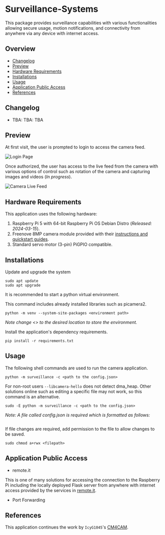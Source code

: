 # Surveillance-Systems
This package provides surveillance capabilities with various functionalities 
allowing secure usage, motion notifications, and connectivity from anywhere 
via any device with internet access.

## Overview

- [Changelog](#changelog)
- [Preview](#preview)
- [Hardware Requirements](#hardware-requirements)
- [Installations](#installations)
- [Usage](#usage)
- [Application Public Access](#application-public-access)
- [References](#references)

## Changelog

- TBA: TBA: TBA

## Preview

At first visit, the user is prompted to login to access the camera feed.

![Login Page](/Surveillance-Systems/surveillance/static/images/login_page.png)

Once authorized, the user has access to the live feed from the camera with
various options of control such as rotation of the camera and capturing images
and videos (*In progress*). 

![Camera Live Feed](/Surveillance-Systems/surveillance/static/images/live_feed.jpg)

## Hardware Requirements

This application uses the following hardware:

1. Raspberry Pi 5 with 64-bit Raspberry Pi OS Debian Distro (*Released: 2024-03-15*).
2. Freenove 8MP camera module provided with their [instructions and quickstart guides](https://github.com/Freenove/Freenove_Camera_Module_for_Raspberry_Pi). 
3. Standard servo motor (3-pin) PiGPIO compatible.

## Installations

Update and upgrade the system

```shell
sudo apt update
sudo apt upgrade
```

It is recommended to start a python virtual environment.

This command includes already installed libraries such as picamera2.
```shell 
python -m venv --system-site-packages <environment path>
```

*Note change <> to the desired location to store the environment.*

Install the application's dependency requirements.

```shell
pip install -r requirements.txt
```

## Usage

The following shell commands are used to run the camera application.

```shell
python -m surveillance -c <path to the config.json>
```

For non-root users `--libcamera-hello` does not detect dma_heap. Other solutions
online such as editing a specific file may not work, so this command is an alternative.

```shell
sudo -E python -m surveillance -c <path to the config.json>
```

*Note: A file called config.json is required which is formatted as follows:*

```json

```

If file changes are required, add permission to the file to allow changes to be saved.
```shell
sudo chmod a+rwx <filepath>
```

## Application Public Access

* remote.it

This is one of many solutions for accessing the connection to the Raspberry Pi 
including the locally deployed Flask server from anywhere with internet access
provided by the services in [remote.it](https://www.remote.it/download). 

* Port Forwarding

## References

This application continues the work by `IcyG1045`'s [CM4CAM](https://github.com/IcyG1045/CM4Cam/tree/main).